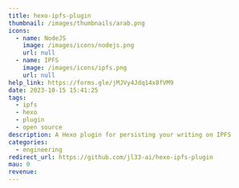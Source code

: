 ```yaml
---
title: hexo-ipfs-plugin
thumbnail: /images/thumbnails/arab.png
icons:
  - name: NodeJS
    image: /images/icons/nodejs.png
    url: null
  - name: IPFS
    image: /images/icons/ipfs.png
    url: null
help_link: https://forms.gle/jMJVy4Jdq14x8fVM9
date: 2023-10-15 15:41:25
tags:
  - ipfs
  - hexo
  - plugin
  - open source
description: A Hexo plugin for persisting your writing on IPFS
categories:
  - engineering
redirect_url: https://github.com/jl33-ai/hexo-ipfs-plugin
mau: 0
revenue:
---
```

